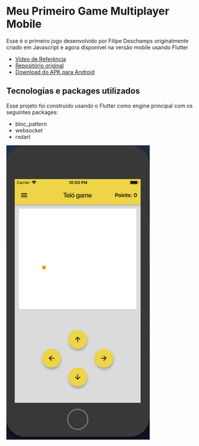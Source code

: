 # Meu Primeiro Game Multiplayer Mobile

Esse é o primeiro jogo desenvolvido por Filipe Deschamps originalmente criado em Javascript e agora disponível na versão mobile usando Flutter

- [Vídeo de Referência](https://www.youtube.com/watch?v=0sTfIZvjYJk)
- [Repositório original](https://github.com/filipedeschamps/meu-primeiro-jogo-multiplayer)
- [Download do APK para Android](https://github.com/Flutterando/dechamps_game/raw/master/meu-primeiro-jogo.apk)

## Tecnologias e packages utilizados

Esse projeto foi construido usando o Flutter como engine principal com os seguintes packages:

- bloc_pattern
- websocket
- rxdart

![alt text](https://raw.githubusercontent.com/Flutterando/dechamps_game/master/print.png)
